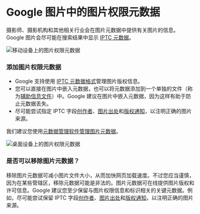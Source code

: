 # Google 图片中的图片权限元数据

摄影师、摄影机构和其他相关行业会在图片元数据中提供有关图片的信息。Google 图片会尽可能在搜索结果中显示 [IPTC 元数据](https://iptc.org/standards/photo-metadata/iptc-standard/)。

![&#x79FB;&#x52A8;&#x8BBE;&#x5907;&#x4E0A;&#x7684;&#x56FE;&#x7247;&#x6743;&#x9650;&#x5143;&#x6570;&#x636E;](https://lh3.googleusercontent.com/c-K3KPEdOYLxsAAo7jfN3kLUP9gmF_6sbfSglegu94MGMTBAb8cJQnqEEBz_9WCpHD0=w486)

### 添加图片权限元数据

* Google 支持使用 [IPTC 元数据格式](https://iptc.org/standards/photo-metadata/iptc-standard/)管理图片版权信息。
* 您可以直接在图片中嵌入元数据，也可以将元数据添加到一个单独的文件（称为[辅助信息文件](https://en.wikipedia.org/wiki/Sidecar_file)）中。Google 建议在图片中嵌入元数据，因为这样有助于防止元数据丢失。
* 尽可能尝试指定 IPTC 字段[创作者](https://iptc.org/std/photometadata/specification/IPTC-PhotoMetadata#creator)、[图片出处](https://iptc.org/std/photometadata/specification/IPTC-PhotoMetadata#credit-line)和[版权通知](https://iptc.org/std/photometadata/specification/IPTC-PhotoMetadata#copyright-notice)，以注明正确的图片来源。

我们建议您使用[元数据管理软件管理图片元数据](https://iptc.org/standards/photo-metadata/software-support/)。

![&#x684C;&#x9762;&#x8BBE;&#x5907;&#x4E0A;&#x7684;&#x56FE;&#x7247;&#x6743;&#x9650;&#x5143;&#x6570;&#x636E;](https://lh3.googleusercontent.com/ms4ox30h_56jMTMXPa65gCvBivghN5wDvUVRib-ikB2Gl0emVQeety5k-pv25Hnu61Vo=w895)

### 是否可以移除图片元数据？

移除图片元数据可减小图片文件大小，从而加快网页加载速度。不过您应当谨慎，因为在某些管辖区，移除元数据可能是非法的。图片元数据可在线提供图片版权和许可信息。Google 建议您至少保留与图片权限信息和标识相关的关键元数据。例如，尽可能尝试保留 IPTC 字段[创作者](https://iptc.org/std/photometadata/specification/IPTC-PhotoMetadata#creator)、[图片出处](https://iptc.org/std/photometadata/specification/IPTC-PhotoMetadata#credit-line)和[版权通知](https://iptc.org/std/photometadata/specification/IPTC-PhotoMetadata#copyright-notice)，以注明正确的图片来源。  


